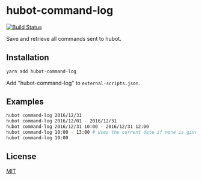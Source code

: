 # hubot-command-log

[![Build Status](https://img.shields.io/travis/gmq/hubot-command-log.svg?style=flat-square)](https://travis-ci.org/gmq/hubot-command-log)

Save and retrieve all commands sent to hubot.

## Installation

```bash
yarn add hubot-command-log
```

Add "hubot-command-log" to `external-scripts.json`.

## Examples

```bash
hubot command-log 2016/12/31
hubot command-log 2016/12/01 - 2016/12/31
hubot command-log 2016/12/31 10:00 - 2016/12/31 12:00
hubot command-log 10:00 - 13:00 # Uses the current date if none is given
hubot command-log 10:00
```

## License

[MIT](https://tldrlegal.com/license/mit-license)